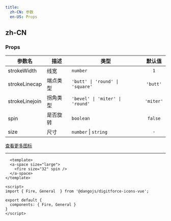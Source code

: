 ```yaml
title:
  zh-CN: 参数
  en-US: Props
```

## zh-CN


###  Props

|参数名|描述|类型|默认值|
|---|---|---|:---:|
|strokeWidth|线宽|`number`|`1`|
|strokeLinecap|端点类型|`'butt' \| 'round' \| 'square'`|`'butt'`|
|strokeLinejoin|拐角类型|`'bevel' \| 'miter' \| 'round'`|`'miter'`|
|spin|是否旋转|`boolean`|`false`|
|size|尺寸|`number` \| `string`|`-`|

[查看更多图标](https://arco.design/iconbox/lib/222/0)

---
``` vue
  <template>
  <a-space size="large">
    <fire size="32" spin />
  </a-space>
</template>

<script>
import { Fire, General  } from '@dangojs/digitforce-icons-vue';

export default {
  components: { Fire, General }
}
</script>
```

